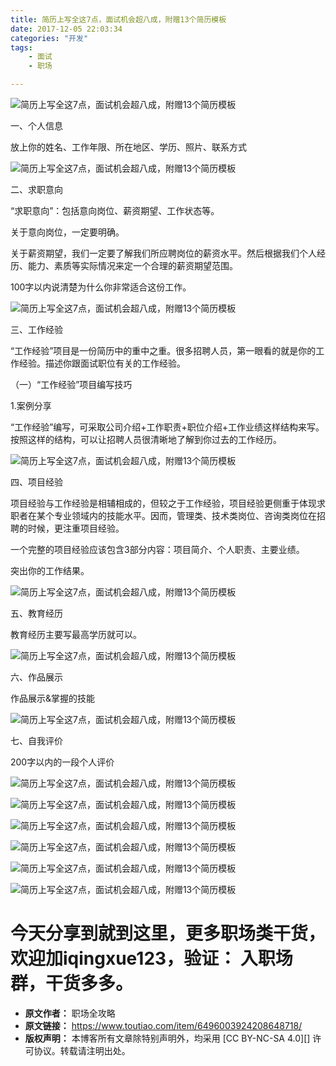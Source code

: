 ```yaml
---
title: 简历上写全这7点，面试机会超八成，附赠13个简历模板
date: 2017-12-05 22:03:34
categories: "开发"
tags:
	- 面试
	- 职场

---
```


![简历上写全这7点，面试机会超八成，附赠13个简历模板][7_13]

一、个人信息


放上你的姓名、工作年限、所在地区、学历、照片、联系方式

![简历上写全这7点，面试机会超八成，附赠13个简历模板][7_13 1]

二、求职意向

“求职意向”：包括意向岗位、薪资期望、工作状态等。

关于意向岗位，一定要明确。

关于薪资期望，我们一定要了解我们所应聘岗位的薪资水平。然后根据我们个人经历、能力、素质等实际情况来定一个合理的薪资期望范围。

100字以内说清楚为什么你非常适合这份工作。

![简历上写全这7点，面试机会超八成，附赠13个简历模板][7_13 2]

三、工作经验

“工作经验”项目是一份简历中的重中之重。很多招聘人员，第一眼看的就是你的工作经验。描述你跟面试职位有关的工作经验。

（一）“工作经验”项目编写技巧

1.案例分享

“工作经验”编写，可采取公司介绍+工作职责+职位介绍+工作业绩这样结构来写。按照这样的结构，可以让招聘人员很清晰地了解到你过去的工作经历。

![简历上写全这7点，面试机会超八成，附赠13个简历模板][7_13 3]

四、项目经验

项目经验与工作经验是相辅相成的，但较之于工作经验，项目经验更侧重于体现求职者在某个专业领域内的技能水平。因而，管理类、技术类岗位、咨询类岗位在招聘的时候，更注重项目经验。

一个完整的项目经验应该包含3部分内容：项目简介、个人职责、主要业绩。

突出你的工作结果。

![简历上写全这7点，面试机会超八成，附赠13个简历模板][7_13 4]

五、教育经历

教育经历主要写最高学历就可以。

![简历上写全这7点，面试机会超八成，附赠13个简历模板][7_13 5]

六、作品展示

作品展示&掌握的技能

![简历上写全这7点，面试机会超八成，附赠13个简历模板][7_13 6]

七、自我评价

200字以内的一段个人评价

![简历上写全这7点，面试机会超八成，附赠13个简历模板][7_13 7]

![简历上写全这7点，面试机会超八成，附赠13个简历模板][7_13 8]

![简历上写全这7点，面试机会超八成，附赠13个简历模板][7_13 9]

![简历上写全这7点，面试机会超八成，附赠13个简历模板][7_13 10]

![简历上写全这7点，面试机会超八成，附赠13个简历模板][7_13 11]

![简历上写全这7点，面试机会超八成，附赠13个简历模板][7_13 12]

# 今天分享到就到这里，更多职场类干货，欢迎加iqingxue123，验证： 入职场群，干货多多。 #


[7_13]: static/resources/crawler/ARRR-VVU3-EU6B.jpg
[7_13 1]: static/resources/crawler/E6JF-ANU2-MEIV.jpg
[7_13 2]: static/resources/crawler/VUJA-ZUII-ZJBV.jpg
[7_13 3]: static/resources/crawler/QVNE-RNBF-UIBA.jpg
[7_13 4]: static/resources/crawler/ZBRF-ZQ73-6ZYZ.jpg
[7_13 5]: static/resources/crawler/A6BN-FAJE-6F3Q.jpg
[7_13 6]: static/resources/crawler/F6ZF-Z22I-A2IY.jpg
[7_13 7]: static/resources/crawler/IMQA-RVZ6-RQER.jpg
[7_13 8]: static/resources/crawler/NUYU-JRU6-FR7N.jpg
[7_13 9]: static/resources/crawler/VMY3-EBV2-YEYB.jpg
[7_13 10]: static/resources/crawler/F6NJ-BNZB-RNZY.jpg
[7_13 11]: static/resources/crawler/AZIV-AVZ2-QRRI.jpg
[7_13 12]: static/resources/crawler/I326-RQJM-JJI3.jpg
 *  **原文作者：** 职场全攻略
 *  **原文链接：** https://www.toutiao.com/item/6496003924208648718/
 *  **版权声明：** 本博客所有文章除特别声明外，均采用 [CC BY-NC-SA 4.0][] 许可协议。转载请注明出处。
